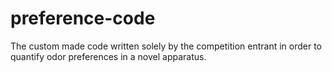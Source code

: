 # preference-code
The custom made code written solely by the competition entrant in order to quantify odor preferences in a novel apparatus.
